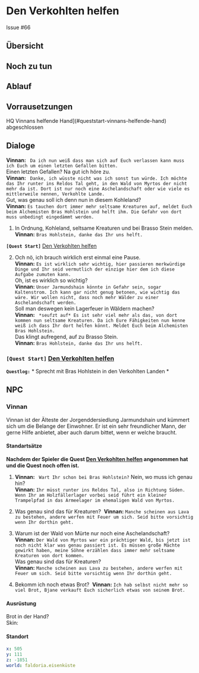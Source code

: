 # Den Verkohlten helfen <!-- omit in toc -->

Issue #66

## Übersicht <!-- omit in toc -->

## Noch zu tun

## Ablauf

## Vorrausetzungen

HQ Vinnans helfende Hand](#queststart-vinnans-helfende-hand) abgeschlossen

## Dialoge

**Vinnan:** ` Da ich nun weiß dass man sich auf Euch verlassen kann muss ich Euch um einen letzten Gefallen bitten.`   
Einen letzten Gefallen? Na gut ich höre zu.   
**Vinnan:** ` Danke, ich wüsste nicht was ich sonst tun würde. Ich möchte das Ihr runter ins Reldos Tal geht, in den Wald von Myrtos der nicht mehr da ist. Dort ist nur noch eine Aschelandschaft oder wie viele es mittlerweile nennen, Verkohlte Lande.`  
Gut, was genau soll ich denn nun in diesem Kohleland?       
**Vinnan:** `Es tauchen dort immer mehr seltsame Kreaturen auf, meldet Euch beim Alchemisten Bras Hohlstein und helft ihm. Die Gefahr von dort muss unbedingt eingedämmt werden.`  

1. In Ordnung, Kohleland, seltsame Kreaturen und bei Brasso Stein melden.
**Vinnan:** `Bras Hohlstein, danke das Ihr uns helft.`

**`[Quest Start]`** [Den Verkohlten helfen](#den-verkohlten-helfen) 

2. Och nö, ich brauch wirklich erst einmal eine Pause.   
**Vinnan:** `Es ist wirklich sehr wichtig, hier passieren merkwürdige Dinge und Ihr seid vermutlich der einzige hier dem ich diese Aufgabe zumuten kann.`  
Oh, ist es wirklich so wichtig?   
**Vinnan:** `Unser Jarmundshain könnte in Gefahr sein, sogar Kaltenstrom. Ich kann gar nicht genug betonen, wie wichtig das wäre. Wir wollen nicht, dass noch mehr Wälder zu einer Aschelandschaft werden. `   
Soll man deswegen kein Lagerfeuer in Wäldern machen?   
**Vinnan:** ` *seufzt auf* Es ist sehr viel mehr als das, von dort kommen nun seltsame Kreaturen. Da ich Eure Fähigkeiten nun kenne weiß ich dass Ihr dort helfen könnt. Meldet Euch beim Alchemisten Bras Hohlstein.`  
Das klingt aufregend, auf zu Brasso Stein.   
**Vinnan:** `Bras Hohlstein, danke das Ihr uns helft.`  



### **`[Quest Start]`** [Den Verkohlten helfen](#den-verkohlten-helfen)

**`Questlog:`**  * Sprecht mit Bras Hohlstein in den Verkohlten Landen *



## NPC

### Vinnan

Vinnan ist der Älteste der Jorgenddersiedlung Jarmundshain und kümmert sich um die Belange der Einwohner. Er ist ein sehr freundlicher Mann, der gerne Hilfe anbietet, aber auch darum bittet, wenn er welche braucht. 

#### Standartsätze 

**Nachdem der Spieler die Quest [Den Verkohlten helfen](#den-verkohlten-helfen) angenommen hat und die Quest noch offen ist.**

1. **Vinnan:** ` Wart Ihr schon bei Bras Hohlstein?`
Nein, wo muss ich genau hin?   
**Vinnan:** `Ihr müsst runter ins Reldos Tal, also in Richtung Süden. Wenn Ihr am Holzfällerlager vorbei seid führt ein kleiner Trampelpfad in das Armeelager im ehemaligen Wald von Myrtos.`  


2. Was genau sind das für Kreaturen? 
     **Vinnan:** `Manche scheinen aus Lava zu bestehen, andere werfen mit Feuer um sich. Seid bitte vorsichtig wenn Ihr dorthin geht.`   

3. Warum ist der Wald von Mürte nur noch eine Aschelandschaft?   
**Vinnan:** `Der Wald von Myrtos war ein prächtiger Wald, bis jetzt ist noch nicht klar was genau passiert ist. Es müssen große Mächte gewirkt haben, meine Söhne erzählen dass immer mehr seltsame Kreaturen von dort kommen.`     
Was genau sind das für Kreaturen?   
**Vinnan:** `Manche scheinen aus Lava zu bestehen, andere werfen mit Feuer um sich. Seid bitte vorsichtig wenn Ihr dorthin geht.`  

4.  Bekomm ich noch etwas Brot? 
      **Vinnan:** `Ich hab selbst nicht mehr so viel Brot, Bjane verkauft Euch sicherlich etwas von seinem Brot.`





#### Ausrüstung

Brot in der Hand?   
Skin:

#### Standort   

```yml
x: 505
y: 111
z: -1851
world: faldoria.eisenküste
```